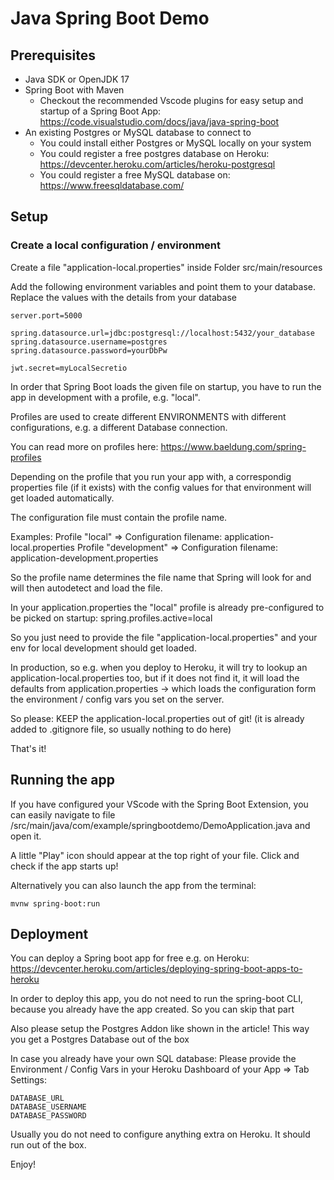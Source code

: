 # Java Spring Boot Demo

## Prerequisites

- Java SDK or OpenJDK 17
- Spring Boot with Maven
  - Checkout the recommended Vscode plugins for easy setup and startup of a Spring Boot App: https://code.visualstudio.com/docs/java/java-spring-boot
- An existing Postgres or MySQL database to connect to
  - You could install either Postgres or MySQL locally on your system
  - You could register a free postgres database on Heroku: https://devcenter.heroku.com/articles/heroku-postgresql
  - You could register a free MySQL database on: https://www.freesqldatabase.com/

## Setup

### Create a local configuration / environment

Create a file "application-local.properties" inside Folder src/main/resources

Add the following environment variables and point them to your database.
Replace the values with the details from your database

```
server.port=5000

spring.datasource.url=jdbc:postgresql://localhost:5432/your_database
spring.datasource.username=postgres
spring.datasource.password=yourDbPw

jwt.secret=myLocalSecretio

```

In order that Spring Boot loads the given file on startup, you 
have to run the app in development with a profile, e.g. "local".

Profiles are used to create different ENVIRONMENTS with different configurations, e.g. a different Database connection. 

You can read more on profiles here: https://www.baeldung.com/spring-profiles 

Depending on the profile that you run your app with, a correspondig properties file (if it exists) with the config values for that environment will get loaded automatically. 

The configuration file must contain the profile name.

Examples:
Profile "local" => Configuration filename: application-local.properties
Profile "development" => Configuration filename: application-development.properties

So the profile name determines the file name that Spring will look for and will then autodetect and load the file.

In your application.properties the "local" profile is already pre-configured to be picked on startup:
spring.profiles.active=local

So you just need to provide the file "application-local.properties" and your env for local development should get loaded.

In production, so e.g. when you deploy to Heroku, it will try to lookup an application-local.properties too, but if it does not find it, it will load the defaults from application.properties -> which loads the configuration form the environment / config vars you set on the server.

So please: KEEP the application-local.properties out of git!
(it is already added to .gitignore file, so usually nothing to do here)

That's it!

## Running the app

If you have configured your VScode with the Spring Boot Extension, you can easily navigate to file /src/main/java/com/example/springbootdemo/DemoApplication.java and open it.

A little "Play" icon should appear at the top right of your file. Click and check if the app starts up!

Alternatively you can also launch the app from the terminal:

`mvnw spring-boot:run`


## Deployment

You can deploy a Spring boot app for free e.g. on Heroku:
https://devcenter.heroku.com/articles/deploying-spring-boot-apps-to-heroku

In order to deploy this app, you do not need to run the spring-boot CLI, because you already have the app created. So you can skip that part

Also please setup the Postgres Addon like shown in the article!
This way you get a Postgres Database out of the box

In case you already have your own SQL database:
Please provide the Environment / Config Vars in your Heroku Dashboard of your App => Tab Settings:

```
DATABASE_URL
DATABASE_USERNAME
DATABASE_PASSWORD
```

Usually you do not need to configure anything extra on Heroku.
It should run out of the box.

Enjoy!